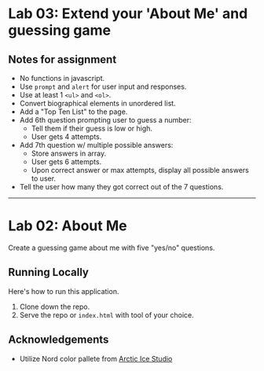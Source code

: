 # Lab 03: Extend your 'About Me' and guessing game

## Notes for assignment
- No functions in javascript.
- Use `prompt` and `alert` for user input and responses.
- Use at least 1 `<ul>` and `<ol>`.
- Convert biographical elements in unordered list.
- Add a "Top Ten List" to the page.
- Add 6th question prompting user to guess a number:
  - Tell them if their guess is low or high.
  - User gets 4 attempts.
- Add 7th question w/ multiple possible answers:
  - Store answers in array.
  - User gets 6 attempts.
  - Upon correct answer or max attempts, display all possible answers to user.
- Tell the user how many they got correct out of the 7 questions.

---

# Lab 02: About Me
Create a guessing game about me with five "yes/no" questions.

## Running Locally
Here's how to run this application.

1. Clone down the repo.
2. Serve the repo or `index.html` with tool of your choice.

## Acknowledgements
- Utilize Nord color pallete from [Arctic Ice Studio](https://www.nordtheme.com/docs/colors-and-palettes)
